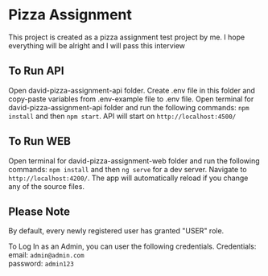 # Pizza Assignment
This project is created as a pizza assignment test project by me. I hope everything will 
be alright and I will pass this interview

## To Run API
Open david-pizza-assignment-api folder. Create .env file in this folder and copy-paste variables from
.env-example file to .env file. Open terminal for david-pizza-assignment-api folder and run the following commands: 
`npm install` and then `npm start`. API will start on `http://localhost:4500/`

## To Run WEB
Open terminal for david-pizza-assignment-web folder and run the following commands:
`npm install` and then `ng serve` for a dev server. Navigate to `http://localhost:4200/`. The app will automatically reload if you change any of the source files.

## Please Note
By default, every newly registered user has granted "USER" role. 

To Log In as an Admin, you can user the following credentials. 
Credentials:\
email: `admin@admin.com`\
password: `admin123`
